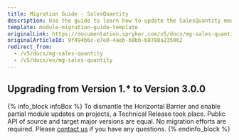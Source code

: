 ```yaml
---
title: Migration Guide - SalesQuantity
description: Use the guide to learn how to update the SalesQuantity module.
template: module-migration-guide-template
originalLink: https://documentation.spryker.com/v5/docs/mg-sales-quantity
originalArticleId: 9f494b6c-e7e0-4aeb-b8bb-68788a235062
redirect_from:
  - /v5/docs/mg-sales-quantity
  - /v5/docs/en/mg-sales-quantity
---
```


## Upgrading from Version 1.* to Version 3.0.0

{% info_block infoBox %}
To dismantle the Horizontal Barrier and enable partial module updates on projects, a Technical Release took place. Public API of source and target major versions are equal. No migration efforts are required. Please [contact us](https://spryker.com/en/support/) if you have any questions.
{% endinfo_block %}

